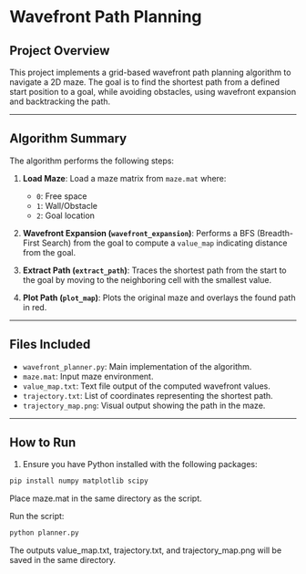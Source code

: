 # Wavefront Path Planning

## Project Overview
This project implements a grid-based wavefront path planning algorithm to navigate a 2D maze. The goal is to find the shortest path from a defined start position to a goal, while avoiding obstacles, using wavefront expansion and backtracking the path.

---

## Algorithm Summary
The algorithm performs the following steps:

1. **Load Maze**: Load a maze matrix from `maze.mat` where:
   - `0`: Free space  
   - `1`: Wall/Obstacle  
   - `2`: Goal location

2. **Wavefront Expansion (`wavefront_expansion`)**: Performs a BFS (Breadth-First Search) from the goal to compute a `value_map` indicating distance from the goal.

3. **Extract Path (`extract_path`)**: Traces the shortest path from the start to the goal by moving to the neighboring cell with the smallest value.

4. **Plot Path (`plot_map`)**: Plots the original maze and overlays the found path in red.

---

## Files Included
- `wavefront_planner.py`: Main implementation of the algorithm.  
- `maze.mat`: Input maze environment.  
- `value_map.txt`: Text file output of the computed wavefront values.  
- `trajectory.txt`: List of coordinates representing the shortest path.  
- `trajectory_map.png`: Visual output showing the path in the maze.

---

## How to Run

1. Ensure you have Python installed with the following packages:
```bash
pip install numpy matplotlib scipy
```
Place maze.mat in the same directory as the script.

Run the script:
```bash
python planner.py
```
The outputs value_map.txt, trajectory.txt, and trajectory_map.png will be saved in the same directory.
